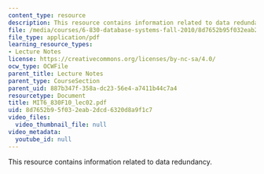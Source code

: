 ```yaml
---
content_type: resource
description: This resource contains information related to data redundancy.
file: /media/courses/6-830-database-systems-fall-2010/8d7652b95f032eab2dcd6320d8a9f1c7_MIT6_830F10_lec02.pdf
file_type: application/pdf
learning_resource_types:
- Lecture Notes
license: https://creativecommons.org/licenses/by-nc-sa/4.0/
ocw_type: OCWFile
parent_title: Lecture Notes
parent_type: CourseSection
parent_uid: 887b347f-358a-dc23-56e4-a7411b44c7a4
resourcetype: Document
title: MIT6_830F10_lec02.pdf
uid: 8d7652b9-5f03-2eab-2dcd-6320d8a9f1c7
video_files:
  video_thumbnail_file: null
video_metadata:
  youtube_id: null
---
```

This resource contains information related to data redundancy.